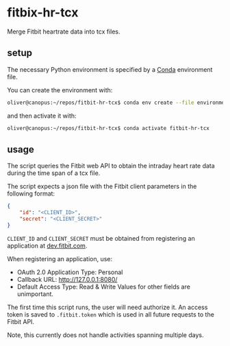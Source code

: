 # fitbix-hr-tcx
Merge Fitbit heartrate data into tcx files.

## setup
The necessary Python environment is specified by a
[Conda](https://docs.conda.io/en/latest/) environment file.

You can create the environment with:
``` bash
oliver@canopus:~/repos/fitbit-hr-tcx$ conda env create --file environment.yml
```

and then activate it with:
``` bash
oliver@canopus:~/repos/fitbit-hr-tcx$ conda activate fitbit-hr-tcx
```

## usage
The script queries the Fitbit web API to obtain the intraday heart rate data
during the time span of a tcx file.

The script expects a json file with the Fitbit client parameters in the
following format:
``` json
{
    "id": "<CLIENT_ID>",
    "secret": "<CLIENT_SECRET>"
}
```
`CLIENT_ID` and `CLIENT_SECRET` must be obtained from registering an application
at [dev.fitbit.com](https://dev.fitbit.com/apps/new).

When registering an application, use:
- OAuth 2.0 Application Type: Personal
- Callback URL: http://127.0.0.1:8080/
- Default Access Type: Read & Write
Values for other fields are unimportant.

The first time this script runs, the user will need authorize it. An access
token is saved to `.fitbit.token` which is used in all future requests to the
Fitbit API.

Note, this currently does not handle activities spanning multiple days.


